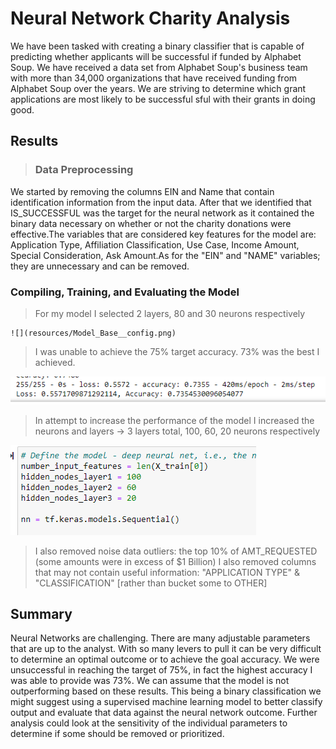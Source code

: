 # Neural Network Charity Analysis
We have been tasked with creating a binary classifier that is capable of predicting whether applicants will be successful if funded by Alphabet Soup. We have received a data set from Alphabet Soup's business team with more than 34,000 organizations that have received funding from Alphabet Soup over the years. We are striving to determine which grant applications are most likely to be successful
sful with their grants in doing good. 

## Results

> ### Data Preprocessing
We started by removing the columns EIN and Name that contain identification information from the input data. After that we identified that IS_SUCCESSFUL was the target for the neural network as it contained the binary data necessary on whether or not the charity donations were effective.The variables that are considered key features for the model are: Application Type, Affiliation Classification, Use Case, Income Amount, Special Consideration, Ask Amount.As for the "EIN" and "NAME" variables; they are unnecessary and can be removed. 

### Compiling, Training, and Evaluating the Model

> For my model I selected 2 layers, 80 and 30 neurons respectively

    ![](resources/Model_Base__config.png)

> I was unable to achieve the 75% target accuracy. 73% was the best I achieved. 


   ![](resources/best%20results.png)


> In attempt to increase the performance of the model I increased the neurons and layers -> 3 layers total, 100, 60, 20 neurons respectively
   
   ![](resources/More_Layers.png)


> I also removed noise data outliers: the top 10% of AMT_REQUESTED (some amounts were in excess of $1 Billion)
> I also removed columns that may not contain useful information: "APPLICATION TYPE" & "CLASSIFICATION" [rather than bucket some to OTHER]

## Summary
Neural Networks are challenging. There are many adjustable parameters that are up to the analyst. With so many levers to pull it can be very difficult to determine an optimal outcome or to achieve the goal accuracy.  We were unsuccessful in reaching the target of 75%, in fact the highest accuracy I was able to provide was 73%. We can assume that the model is not outperforming based on these results. This being a binary classification we might suggest using a supervised machine learning model to better classify output and evaluate that data against the neural network outcome. Further analysis could look at the sensitivity of the individual parameters to determine if some should be removed or prioritized. 